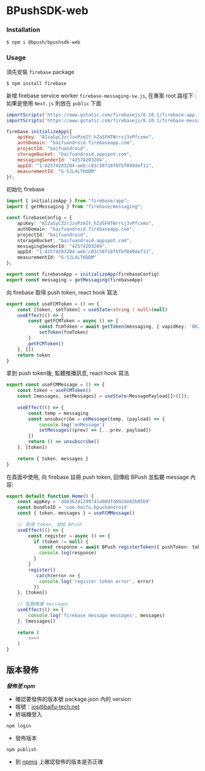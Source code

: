 # BPushSDK-web

### Installation

```
$ npm i @bpush/bpushsdk-web
```

### Usage

須先安裝 `firebase` package

```
$ npm install firebase
```

新增 firebase service worker `firebase-messaging-sw.js`, 在專案 root 路徑下 : 
如果是使用 `Next.js` 則放在 `public` 下面

```js
importScripts('https://www.gstatic.com/firebasejs/8.10.1/firebase-app.js');
importScripts('https://www.gstatic.com/firebasejs/8.10.1/firebase-messaging.js');

firebase.initializeApp({
    apiKey: "AIzaSyC3zrJzvPzmIY_hZaSFHTWrrsj3vPfcxmo",
    authDomain: "baifuandroid.firebaseapp.com",
    projectId: "baifuandroid",
    storageBucket: "baifuandroid.appspot.com",
    messagingSenderId: "42574203204",
    appId: "1:42574203204:web:c83c58f18f6fbf049def11",
    measurementId: "G-SJL4LTKDDM"
});
```

初始化 firebase 

```ts
import { initializeApp } from "firebase/app";
import { getMessaging } from "firebase/messaging";

const firebaseConfig = {
    apiKey: "AIzaSyC3zrJzvPzmIY_hZaSFHTWrrsj3vPfcxmo",
    authDomain: "baifuandroid.firebaseapp.com",
    projectId: "baifuandroid",
    storageBucket: "baifuandroid.appspot.com",
    messagingSenderId: "42574203204",
    appId: "1:42574203204:web:c83c58f18f6fbf049def11",
    measurementId: "G-SJL4LTKDDM"
};

export const firebaseApp = initializeApp(firebaseConfig)
export const messaging = getMessaging(firebaseApp)
```

向 firebase 取得 push token, react hook 寫法

```ts
export const useFCMToken = () => {
    const [token, setToken] = useState<string | null>(null)
    useEffect(() => {
        const getFCMToken = async () => {
            const fcmToken = await getToken(messaging, { vapidKey: 'BKZiL_55dmtRidH4nn1CoJy2VczKm4XWROouVLuv2nZy1xpVWo1DHhUSYHpSY0vtnSpZ8YK10h3_qdETCRcn5J8' })
            setToken(fcmToken)
        }
        getFCMToken()
    }, [])
    return token
}
```

拿到 push token後, 監聽推播訊息, react hook 寫法

```ts
export const useFCMMessage = () => {
    const token = useFCMToken()
    const [messages, setMessages] = useState<MessagePayload[]>([]);
    
    useEffect(() => {
        const temp = messaging
        const unsubscribe = onMessage(temp, (payload) => {
            console.log('onMessage')
            setMessages((prev) => [...prev, payload])
        })
        return () => unsubscribe()
    }, [token])
    
    return { token, messages }
}
```

在頁面中使用, 向 firebase 註冊 push token, 回傳給 BPush 並監聽 message 內容:

```ts
export default function Home() {
    const appKey = 'dd436241299741a00dfd692de82b85b9'
    const bundleID = 'com.baifu.bpushandroid'
    const { token, messages } = useFCMMessage()
    
    // 取得 token, 發給 BPush 
    useEffect(() => {
        const register = async () => {
          if (token != null) {
            const response = await BPush.registerToken({ pushToken: token, appKey, bundleID, appVersion: '1.0.0' })
            console.log(response)
          }
        }
        register()
          .catch(error => {
            console.log('register token error', error)
          })
    }, [token])
    
    // 監聽推播 messages
    useEffect(() => {
        console.log('firebase message messages', messages)
    }, [messages])
    
    return (
        <><>
    )
}
```

## 版本發佈

***發佈至 npm***

- 確認要發佈的版本號 package.json 內的 version
- 帳號：ios@baifu-tech.net
- 終端機登入

```
npm login
```
- 發佈版本

```
npm publish
```
- 到 [npmjs](https://www.npmjs.com/)  上確認發佈的版本是否正確
	
	